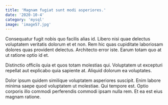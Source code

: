 ```yaml
---
title: 'Magnam fugiat sunt modi asperiores.'
date: '2020-10-4'
category: 'mysql'
image: 'image57.jpg'
---
```


Consequatur fugit nobis quo facilis alias id. Libero nisi quae delectus voluptatem veritatis dolorum et et non. Rem hic quas cupiditate laboriosam dolores quas provident delectus. Architecto error iste. Earum totam quo at ut ratione optio id et.
 Distinctio officiis quia et quos totam molestias qui. Voluptatem ut excepturi repellat aut explicabo quia sapiente at. Aliquid dolorum ea voluptates.
 Dolor ipsum quidem similique voluptatem asperiores suscipit. Enim labore minima saepe quod voluptatem ut molestiae. Qui tempore est. Optio corporis illo commodi perferendis commodi ipsam nulla rem. Et ea est eius magnam ratione.
